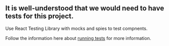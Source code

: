 ## It is well-understood that we would need to have tests for this project.

Use React Testing Library with mocks and spies to test compnents.

Follow the information here about [running tests](https://facebook.github.io/create-react-app/docs/running-tests) 
for more information.